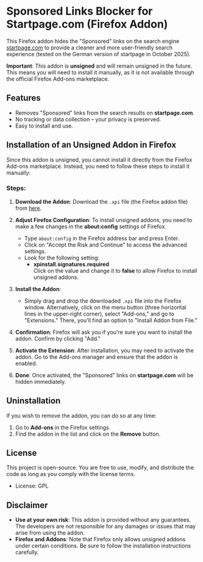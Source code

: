 # Sponsored Links Blocker for Startpage.com (Firefox Addon)

This Firefox addon hides the "Sponsored" links on the search engine [startpage.com](https://www.startpage.com/) to provide a cleaner and more user-friendly search experience (tested on the German version of startpage in October 2025).

**Important**: This addon is **unsigned** and will remain unsigned in the future. This means you will need to install it manually, as it is not available through the official Firefox Add-ons marketplace.

## Features

- Removes "Sponsored" links from the search results on **startpage.com**.
- No tracking or data collection – your privacy is preserved.
- Easy to install and use.

## Installation of an Unsigned Addon in Firefox

Since this addon is unsigned, you cannot install it directly from the Firefox Add-ons marketplace. Instead, you need to follow these steps to install it manually:

### Steps:

1. **Download the Addon**: Download the `.xpi` file (the Firefox addon file) from [here](https://github.com/devmarxx/Startpage-Cleaner/blob/main/startpage-cleaner.xpi).

2. **Adjust Firefox Configuration**: To install unsigned addons, you need to make a few changes in the **about:config** settings of Firefox.

    - Type `about:config` in the Firefox address bar and press Enter.
    - Click on "Accept the Risk and Continue" to access the advanced settings.
    - Look for the following setting:
        - **xpinstall.signatures.required**  
          Click on the value and change it to **false** to allow Firefox to install unsigned addons.
          
3. **Install the Addon**:
    - Simply drag and drop the downloaded `.xpi` file into the Firefox window. Alternatively, click on the menu button (three horizontal lines in the upper-right corner), select "Add-ons," and go to "Extensions." There, you'll find an option to "Install Addon from File."
    
4. **Confirmation**: Firefox will ask you if you're sure you want to install the addon. Confirm by clicking "Add."

5. **Activate the Extension**: After installation, you may need to activate the addon. Go to the Add-ons manager and ensure that the addon is enabled.

6. **Done**: Once activated, the "Sponsored" links on **startpage.com** will be hidden immediately.

## Uninstallation

If you wish to remove the addon, you can do so at any time:

1. Go to **Add-ons** in the Firefox settings.
2. Find the addon in the list and click on the **Remove** button.

## License

This project is open-source. You are free to use, modify, and distribute the code as long as you comply with the license terms.

- License: GPL

## Disclaimer

- **Use at your own risk**: This addon is provided without any guarantees. The developers are not responsible for any damages or issues that may arise from using the addon.
- **Firefox and Addons**: Note that Firefox only allows unsigned addons under certain conditions. Be sure to follow the installation instructions carefully.

